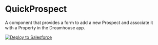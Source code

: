 # QuickProspect

A component that provides a form to add a new Prospect and associate it with a Property in the Dreamhouse app.

<a href="https://githubsfdeploy.herokuapp.com">
  <img alt="Deploy to Salesforce"
       src="https://raw.githubusercontent.com/afawcett/githubsfdeploy/master/deploy.png">
</a>
